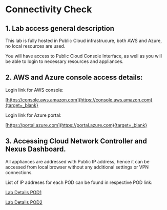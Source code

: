 # Connectivity Check

## 1. Lab access general description

This lab is fully hosted in Public Cloud infrastrucure, both AWS and Azure, no local resources are used. 

You will have access to Public Cloud Console Interface, as well as you will be able to login to necessary resources and appliances. 

## 2. AWS and Azure console access details: 

Login link for AWS console: 

[https://console.aws.amazon.com](https://console.aws.amazon.com){target=_blank}

Login link for Azure portal: 

[https://portal.azure.com](https://portal.azure.com){target=_blank}

## 3. Accessing Cloud Network Controller and Nexus Dashboard. 

All appliances are addressed with Public IP address, hence it can be accessed from local browser without any additional settings or VPN connections. 

List of IP addreses for each POD can be found in respective POD link:

[Lab Details POD1](pod1.md)

[Lab Details POD2](pod2.md)





